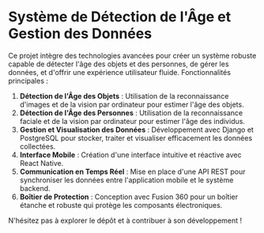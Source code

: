 
# Système de Détection de l'Âge et Gestion des Données  

Ce projet intègre des technologies avancées pour créer un système robuste capable de détecter l'âge des objets et des personnes, de gérer les données, et d'offrir une expérience utilisateur fluide. Fonctionnalités principales :  

1. **Détection de l'Âge des Objets** : Utilisation de la reconnaissance d'images et de la vision par ordinateur pour estimer l'âge des objets.  
2. **Détection de l'Âge des Personnes** : Utilisation de la reconnaissance faciale et de la vision par ordinateur pour estimer l'âge des individus.  
3. **Gestion et Visualisation des Données** : Développement avec Django et PostgreSQL pour stocker, traiter et visualiser efficacement les données collectées.  
4. **Interface Mobile** : Création d'une interface intuitive et réactive avec React Native.  
5. **Communication en Temps Réel** : Mise en place d'une API REST pour synchroniser les données entre l'application mobile et le système backend.  
6. **Boîtier de Protection** : Conception avec Fusion 360 pour un boîtier étanche et robuste qui protège les composants électroniques.  

N'hésitez pas à explorer le dépôt et à contribuer à son développement !  
